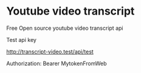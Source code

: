 # Youtube video transcript

Free Open source youtube video transcript api

Test api key

http://transcript-video.test/api/test

Authorization: Bearer MytokenFromWeb
